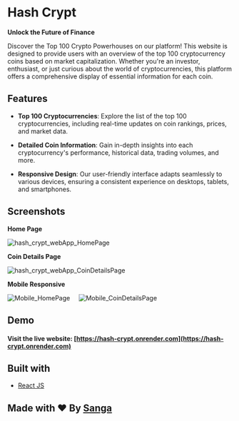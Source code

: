 # Hash Crypt 

**Unlock the Future of Finance**

Discover the Top 100 Crypto Powerhouses on our platform! This website is designed to provide users with an overview of the top 100 cryptocurrency coins based on market capitalization. Whether you're an investor, enthusiast, or just curious about the world of cryptocurrencies, this platform offers a comprehensive display of essential information for each coin.

## Features

- **Top 100 Cryptocurrencies**: Explore the list of the top 100 cryptocurrencies, including real-time updates on coin rankings, prices, and market data.

- **Detailed Coin Information**: Gain in-depth insights into each cryptocurrency's performance, historical data, trading volumes, and more.

- **Responsive Design**: Our user-friendly interface adapts seamlessly to various devices, ensuring a consistent experience on desktops, tablets, and smartphones.

## Screenshots

**Home Page**

![hash_crypt_webApp_HomePage](https://github.com/madrasmonkey05/hash-crypt/assets/137407549/c218114c-342d-47b8-9f82-6c9e511a331a)

**Coin Details Page**

![hash_crypt_webApp_CoinDetailsPage](https://github.com/madrasmonkey05/hash-crypt/assets/137407549/f55cbf2f-07ce-48b4-a9d0-dbd1026a5ae2)

**Mobile Responsive**

![Mobile_HomePage](https://github.com/madrasmonkey05/hash-crypt/assets/137407549/65592b27-62ea-49b6-8150-be87921d74dd) &nbsp;&nbsp;&nbsp; ![Mobile_CoinDetailsPage](https://github.com/madrasmonkey05/hash-crypt/assets/137407549/eb851124-8ec2-4f0e-9b9f-0f39c8ae8f41)

## Demo

#### Visit the live website: [https://hash-crypt.onrender.com](https://hash-crypt.onrender.com)

## Built with

- [React JS](https://react.dev/)

## Made with ❤ By [Sanga](https://github.com/madrasmonkey05)
